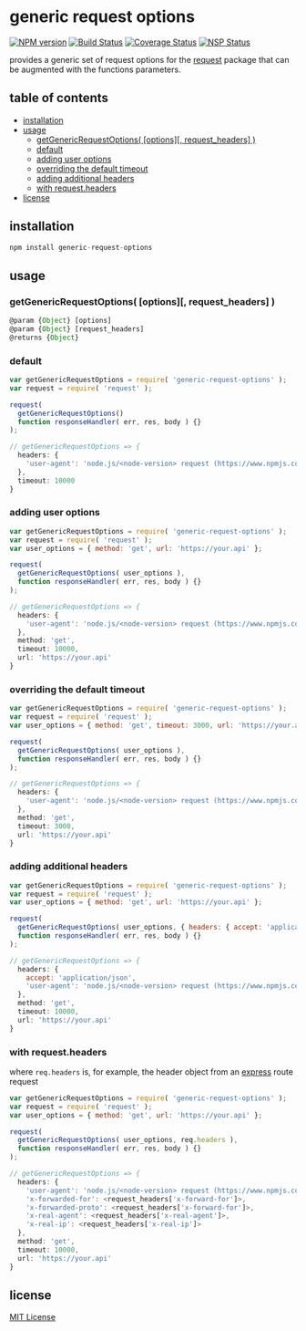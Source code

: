 # generic request options
[![NPM version][npm-image]][npm-url] [![Build Status][travis-image]][travis-url] [![Coverage Status][coveralls-image]][coveralls-url] [![NSP Status][nsp-image]][nsp-url]

provides a generic set of request options for the [request][request-url] package that can be augmented with the functions parameters.

## table of contents
* [installation](#installation)
* [usage](#usage)
    * [getGenericRequestOptions( [options][, request_headers] )](#getgenericrequestoptions-options-request_headers-)
    * [default](#default)
    * [adding user options](#adding-user-options)
    * [overriding the default timeout](#overriding-the-default-timeout)
    * [adding additional headers](#adding-additional-headers)
    * [with request.headers](#with-requestheaders)
* [license](#license)

## installation
```javascript
npm install generic-request-options
```

## usage
### getGenericRequestOptions( [options][, request_headers] )
```javascript
@param {Object} [options]
@param {Object} [request_headers]
@returns {Object}
```

### default
```javascript
var getGenericRequestOptions = require( 'generic-request-options' );
var request = require( 'request' );

request(
  getGenericRequestOptions()
  function responseHandler( err, res, body ) {}
);

// getGenericRequestOptions => {
  headers: {
    'user-agent': 'node.js/<node-version> request (https://www.npmjs.com/package/request)'
  },
  timeout: 10000
}
```

### adding user options
```javascript
var getGenericRequestOptions = require( 'generic-request-options' );
var request = require( 'request' );
var user_options = { method: 'get', url: 'https://your.api' };

request(
  getGenericRequestOptions( user_options ),
  function responseHandler( err, res, body ) {}
);

// getGenericRequestOptions => {
  headers: {
    'user-agent': 'node.js/<node-version> request (https://www.npmjs.com/package/request)'
  },
  method: 'get',
  timeout: 10000,
  url: 'https://your.api'
}
```

### overriding the default timeout
```javascript
var getGenericRequestOptions = require( 'generic-request-options' );
var request = require( 'request' );
var user_options = { method: 'get', timeout: 3000, url: 'https://your.api' };

request(
  getGenericRequestOptions( user_options ),
  function responseHandler( err, res, body ) {}
);

// getGenericRequestOptions => {
  headers: {
    'user-agent': 'node.js/<node-version> request (https://www.npmjs.com/package/request)'
  },
  method: 'get',
  timeout: 3000,
  url: 'https://your.api'
}
```

### adding additional headers
```javascript
var getGenericRequestOptions = require( 'generic-request-options' );
var request = require( 'request' );
var user_options = { method: 'get', url: 'https://your.api' };

request(
  getGenericRequestOptions( user_options, { headers: { accept: 'application/json' } } ),
  function responseHandler( err, res, body ) {}
);

// getGenericRequestOptions => {
  headers: {
    accept: 'application/json',
    'user-agent': 'node.js/<node-version> request (https://www.npmjs.com/package/request)'
  },
  method: 'get',
  timeout: 10000,
  url: 'https://your.api'
}
```

### with request.headers
where `req.headers` is, for example, the header object from an [express][express-url] route request
```javascript
var getGenericRequestOptions = require( 'generic-request-options' );
var request = require( 'request' );
var user_options = { method: 'get', url: 'https://your.api' };

request(
  getGenericRequestOptions( user_options, req.headers ),
  function responseHandler( err, res, body ) {}
);

// getGenericRequestOptions => {
  headers: {
    'user-agent': 'node.js/<node-version> request (https://www.npmjs.com/package/request)'
    'x-forwarded-for': <request_headers['x-forward-for']>,
    'x-forwarded-proto': <request_headers['x-forward-for']>,
    'x-real-agent': <request_headers['x-real-agent']>,
    'x-real-ip': <request_headers['x-real-ip']>
  },
  method: 'get',
  timeout: 10000,
  url: 'https://your.api'
}
```

## license
[MIT License][mit-license]

[coveralls-image]: https://coveralls.io/repos/github/dan-nl/generic-request-options/badge.svg?branch=master
[coveralls-url]: https://coveralls.io/github/dan-nl/generic-request-options?branch=master
[express-url]: https://www.npmjs.com/package/express
[mit-license]: https://raw.githubusercontent.com/dan-nl/generic-request-options/master/license.txt
[npm-image]: https://img.shields.io/npm/v/generic-request-options.svg
[npm-url]: https://www.npmjs.com/package/generic-request-options
[nsp-image]: https://nodesecurity.io/orgs/githubdan-nl/projects/3d50dee7-3812-4afc-83d5-b3b46c6966ba/badge
[nsp-url]: https://nodesecurity.io/orgs/githubdan-nl/projects/3d50dee7-3812-4afc-83d5-b3b46c6966ba
[request-url]: https://www.npmjs.com/package/request
[travis-image]: https://travis-ci.org/dan-nl/generic-request-options.svg?branch=master
[travis-url]: https://travis-ci.org/dan-nl/generic-request-options
